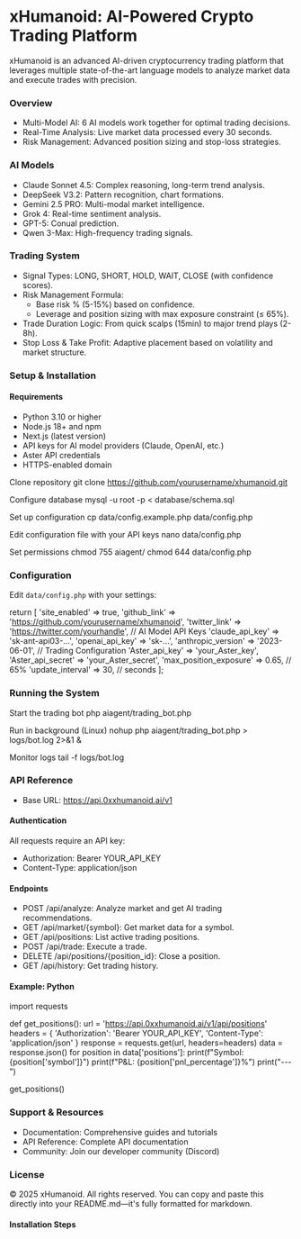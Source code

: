 # xHumanoid: AI-Powered Crypto Trading Platform

xHumanoid is an advanced AI-driven cryptocurrency trading platform that leverages multiple state-of-the-art language models to analyze market data and execute trades with precision.

### Overview

- Multi-Model AI: 6 AI models work together for optimal trading decisions.
- Real-Time Analysis: Live market data processed every 30 seconds.
- Risk Management: Advanced position sizing and stop-loss strategies.

### AI Models

- Claude Sonnet 4.5: Complex reasoning, long-term trend analysis.
- DeepSeek V3.2: Pattern recognition, chart formations.
- Gemini 2.5 PRO: Multi-modal market intelligence.
- Grok 4: Real-time sentiment analysis.
- GPT-5: Conual prediction.
- Qwen 3-Max: High-frequency trading signals.

### Trading System

- Signal Types: LONG, SHORT, HOLD, WAIT, CLOSE (with confidence scores).
- Risk Management Formula:
  - Base risk % (5-15%) based on confidence.
  - Leverage and position sizing with max exposure constraint (≤ 65%).
- Trade Duration Logic: From quick scalps (15min) to major trend plays (2-8h).
- Stop Loss & Take Profit: Adaptive placement based on volatility and market structure.

### Setup & Installation

#### Requirements

- Python 3.10 or higher
- Node.js 18+ and npm
- Next.js (latest version)
- API keys for AI model providers (Claude, OpenAI, etc.)
- Aster API credentials
- HTTPS-enabled domain

Clone repository
git clone https://github.com/yourusername/xhumanoid.git

Configure database
mysql -u root -p < database/schema.sql

Set up configuration
cp data/config.example.php data/config.php

Edit configuration file with your API keys
nano data/config.php

Set permissions
chmod 755 aiagent/
chmod 644 data/config.php



### Configuration

Edit `data/config.php` with your settings:

return [
'site_enabled' => true,
'github_link' => 'https://github.com/yourusername/xhumanoid',
'twitter_link' => 'https://twitter.com/yourhandle',
// AI Model API Keys
'claude_api_key' => 'sk-ant-api03-...',
'openai_api_key' => 'sk-...',
'anthropic_version' => '2023-06-01',
// Trading Configuration
'Aster_api_key' => 'your_Aster_key',
'Aster_api_secret' => 'your_Aster_secret',
'max_position_exposure' => 0.65, // 65%
'update_interval' => 30, // seconds
];



### Running the System

Start the trading bot
php aiagent/trading_bot.php

Run in background (Linux)
nohup php aiagent/trading_bot.php > logs/bot.log 2>&1 &

Monitor logs
tail -f logs/bot.log



### API Reference

- Base URL: https://api.0xxhumanoid.ai/v1

#### Authentication

All requests require an API key:

- Authorization: Bearer YOUR_API_KEY
- Content-Type: application/json

#### Endpoints

- POST /api/analyze: Analyze market and get AI trading recommendations.
- GET /api/market/{symbol}: Get market data for a symbol.
- GET /api/positions: List active trading positions.
- POST /api/trade: Execute a trade.
- DELETE /api/positions/{position_id}: Close a position.
- GET /api/history: Get trading history.

#### Example: Python

import requests

def get_positions():
url = 'https://api.0xxhumanoid.ai/v1/api/positions'
headers = {
'Authorization': 'Bearer YOUR_API_KEY',
'Content-Type': 'application/json'
}
response = requests.get(url, headers=headers)
data = response.json()
for position in data['positions']:
print(f"Symbol: {position['symbol']}")
print(f"P&L: {position['pnl_percentage']}%")
print("---")

get_positions()



### Support & Resources

- Documentation: Comprehensive guides and tutorials
- API Reference: Complete API documentation
- Community: Join our developer community (Discord)

### License

© 2025 xHumanoid. All rights reserved.
You can copy and paste this directly into your README.md—it's fully formatted for markdown.


#### Installation Steps

